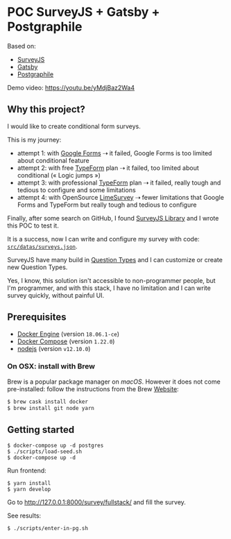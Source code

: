 # POC SurveyJS + Gatsby + Postgraphile

Based on:

- [SurveyJS](https://github.com/surveyjs/survey-library)
- [Gatsby](https://github.com/gatsbyjs/gatsby)
- [Postgraphile](https://www.graphile.org/postgraphile/)

Demo video: https://youtu.be/yMdjBaz2Wa4

## Why this project?

I would like to create conditional form surveys.

This is my journey:

- attempt 1: with [Google Forms](https://en.wikipedia.org/wiki/Google_Forms) ⇢ it failed, Google Forms is too limited about conditional feature
- attempt 2: with free [TypeForm](https://en.wikipedia.org/wiki/Typeform_(service)) plan ⇢ it failed, too limited about conditional (« Logic jumps »)
- attempt 3: with professional [TypeForm](https://en.wikipedia.org/wiki/Typeform_(service)) plan ⇢ it failed, really tough and tedious to configure and some limitations
- attempt 4: with OpenSource [LimeSurvey](https://en.wikipedia.org/wiki/LimeSurvey) ⇢ fewer limitations that Google Forms and TypeForm but really tough and tedious to configure

Finally, after some search on GitHub, I found [SurveyJS Library](https://github.com/surveyjs/survey-library) and I wrote this POC to test it.

It is a success, now I can write and configure my survey with code: [`src/datas/surveys.json`](src/datas/surveys.json).

SurveyJS have many build in [Question Types](https://surveyjs.io/Examples/Library?id=questiontype-text&platform=jQuery&theme=modern) and I can customize or create new Question Types.

Yes, I know, this solution isn't accessible to non-programmer people, but I'm programmer, and with this stack, I have no limitation and I can write survey quickly, without painful UI.

## Prerequisites

- [Docker Engine](https://docs.docker.com/engine/) (version `18.06.1-ce`)
- [Docker Compose](https://docs.docker.com/compose/) (version `1.22.0`)
- [nodejs](https://nodejs.org/en/) (version `v12.10.0`)

### On OSX: install with Brew

Brew is a popular package manager on *macOS*.
However it does not come pre-installed: follow the instructions from the Brew [Website](https://brew.sh/index_fr):

```sh
$ brew cask install docker
$ brew install git node yarn
```

## Getting started

```
$ docker-compose up -d postgres
$ ./scripts/load-seed.sh
$ docker-compose up -d
```

Run frontend:

```
$ yarn install
$ yarn develop
```

Go to http://127.0.0.1:8000/survey/fullstack/ and fill the survey.

See results:

```
$ ./scripts/enter-in-pg.sh
```